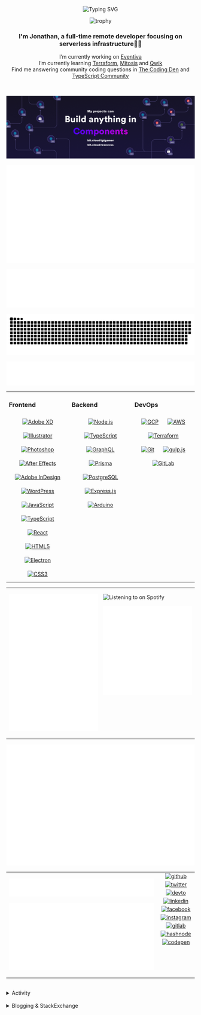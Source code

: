 <div align="center">

![Typing SVG](https://readme-typing-svg.demolab.com?font=Fira+Code&pause=1000&color=1AA9F7¢er=true&vCenter=true&width=275&lines=%3C+%F0%9F%91%8B+Hola%2C+World!+%3E;%3C+%F0%9F%91%8B+Hello%2C+World!+%3E;%3C+%F0%9F%91%8B+Bonjour%2C+World!+%3E;%3C+%F0%9F%91%8B+Welcome%2C+World+%3E)

</div>

<div align="center">

![trophy](https://github-profile-trophy.vercel.app/?username=tgtgamer&no-bg=true&no-frame=true&column=-1&margin-w=15)

</div>  
  
<div align="center">
  
###  I'm Jonathan, a full-time remote developer focusing on serverless infrastructure👨‍💻

I’m currently working on [Eventiva](https://github.com/eventiva/eventiva) </br>
I’m currently learning [Terraform](https://www.terraform.io/), [Mitosis](https://mitosis.builder.io/) and [Qwik](https://qwik.builder.io/) </br>
Find me answering community coding questions in [The Coding Den](https://discord.com/invite/code) and [TypeScript Community](https://discord.gg/typescript)

</div>
<br/>

<div align="center">

[![bit.cloud](./assets/Bit.cloud.png)](https://bit.cloud/tgtgamer)

</div>

<div align="center">

![Metrics](metrics/section-intro.svg)

</div>

<div align="center">

![Metrics](metrics/section-habbits.svg)

<picture>
  <source media="(prefers-color-scheme: dark)" srcset="games/github-snake-dark.svg" />
  <source media="(prefers-color-scheme: light)" srcset="games/github-snake.svg" />
  <img alt="github-snake" src="games/github-snake.svg" />
</picture>

![Metrics](metrics/section-languages.svg)

</div>

<table><tr><td valign="top" width="33%">

### Frontend

<div align="center">  
<a href="https://www.adobe.com/in/products/xd.html" target="_blank"><img style="margin: 10px" src="https://profilinator.rishav.dev/skills-assets/adobexd.png" alt="Adobe XD" height="50" /></a>  
<a href="https://www.adobe.com/in/products/illustrator.html" target="_blank"><img style="margin: 10px" src="https://profilinator.rishav.dev/skills-assets/adobe_illustrator-icon.svg" alt="Illustrator" height="50" /></a>  
<a href="https://www.adobe.com/in/products/photoshop.html" target="_blank"><img style="margin: 10px" src="https://profilinator.rishav.dev/skills-assets/photoshop-plain.svg" alt="Photoshop" height="50" /></a>  
<a href="https://www.adobe.com/in/products/aftereffects.html" target="_blank"><img style="margin: 10px" src="https://profilinator.rishav.dev/skills-assets/aftereffects.png" alt="After Effects" height="50" /></a>  
<a href="https://www.adobe.com/in/products/indesign.html" target="_blank"><img style="margin: 10px" src="https://profilinator.rishav.dev/skills-assets/adobeindesign.svg" alt="Adobe InDesign" height="50" /></a>  
<a href="https://wordpress.com/" target="_blank"><img style="margin: 10px" src="https://profilinator.rishav.dev/skills-assets/wordpress.png" alt="WordPress" height="50" /></a>  
<a href="https://www.javascript.com/" target="_blank"><img style="margin: 10px" src="https://profilinator.rishav.dev/skills-assets/javascript-original.svg" alt="JavaScript" height="50" /></a>  
<a href="https://www.typescriptlang.org/" target="_blank"><img style="margin: 10px" src="https://profilinator.rishav.dev/skills-assets/typescript-original.svg" alt="TypeScript" height="50" /></a>  
<a href="https://reactjs.org/" target="_blank"><img style="margin: 10px" src="https://profilinator.rishav.dev/skills-assets/react-original-wordmark.svg" alt="React" height="50" /></a>  
<a href="https://en.wikipedia.org/wiki/HTML5" target="_blank"><img style="margin: 10px" src="https://profilinator.rishav.dev/skills-assets/html5-original-wordmark.svg" alt="HTML5" height="50" /></a>  
<a href="https://www.electronjs.org/" target="_blank"><img style="margin: 10px" src="https://profilinator.rishav.dev/skills-assets/electron-original.svg" alt="Electron" height="50" /></a>  
<a href="https://www.w3schools.com/css/" target="_blank"><img style="margin: 10px" src="https://profilinator.rishav.dev/skills-assets/css3-original-wordmark.svg" alt="CSS3" height="50" /></a>  
</div>

</td><td valign="top" width="33%">

### Backend

<div align="center">  
<a href="https://nodejs.org/" target="_blank"><img style="margin: 10px" src="https://profilinator.rishav.dev/skills-assets/nodejs-original-wordmark.svg" alt="Node.js" height="50" /></a>  
<a href="https://www.typescriptlang.org/" target="_blank"><img style="margin: 10px" src="https://profilinator.rishav.dev/skills-assets/typescript-original.svg" alt="TypeScript" height="50" /></a>  
<a href="https://graphql.org/" target="_blank"><img style="margin: 10px" src="https://profilinator.rishav.dev/skills-assets/graphql.png" alt="GraphQL" height="50" /></a>  
<a href="https://www.prisma.io/" target="_blank"><img style="margin: 10px" src="https://profilinator.rishav.dev/skills-assets/prisma.png" alt="Prisma" height="50" /></a>  
<a href="https://www.postgresql.org/" target="_blank"><img style="margin: 10px" src="https://profilinator.rishav.dev/skills-assets/postgresql-original-wordmark.svg" alt="PostgreSQL" height="50" /></a>  
<a href="https://expressjs.com/" target="_blank"><img style="margin: 10px" src="https://profilinator.rishav.dev/skills-assets/express-original-wordmark.svg" alt="Express.js" height="50" /></a>  
<a href="https://www.arduino.cc/" target="_blank"><img style="margin: 10px" src="https://profilinator.rishav.dev/skills-assets/arduino.png" alt="Arduino" height="50" /></a>  
</div>

</td><td valign="top" width="33%">

### DevOps

<div align="center">  
<a href="https://cloud.google.com/" target="_blank"><img style="margin: 10px" src="https://profilinator.rishav.dev/skills-assets/google_cloud-icon.svg" alt="GCP" height="50" /></a>  
<a href="https://aws.amazon.com/" target="_blank"><img style="margin: 10px" src="https://profilinator.rishav.dev/skills-assets/amazonwebservices-original-wordmark.svg" alt="AWS" height="50" /></a>  
<a href="https://www.terraform.io/" target="_blank"><img style="margin: 10px" src="https://profilinator.rishav.dev/skills-assets/terraformio-icon.svg" alt="Terraform" height="50" /></a>  
<a href="https://github.com/" target="_blank"><img style="margin: 10px" src="https://profilinator.rishav.dev/skills-assets/git-scm-icon.svg" alt="Git" height="50" /></a>  
<a href="https://gulpjs.com/" target="_blank"><img style="margin: 10px" src="https://profilinator.rishav.dev/skills-assets/gulp-plain.svg" alt="gulp.js" height="50" /></a>  
<a href="https://about.gitlab.com/" target="_blank"><img style="margin: 10px" src="https://profilinator.rishav.dev/skills-assets/gitlab.svg" alt="GitLab" height="50" /></a>  
</div>

</td></tr></table>

<table style="border: none;"><tr style="border: none;"><td valign="top" width="50%" style="border: none;">

![Metrics](metrics/section-sponsors.svg)

</td><td valign="top" width="50%" style="border: none;">

![Listening to on Spotify](https://spotify-github-profile.vercel.app/api/view?uid=21xc6lko2t6sn466piiwtnhuq&cover_image=true&theme=novatorem&bar_color_cover=true)

![Metrics](metrics/section-leetcode.svg)

</td></tr></table>

![Metrics](metrics/section-achievements.svg)


<table style="border: none;"><tr style="border: none;"><td valign="top" width="80%" style="border: none;">

![Metrics](metrics/section-code.svg)

![Metrics](metrics/section-followup.svg)


</td><td valign="top" width="20%" style="border: none;">

<div align="center">

<a href="https://github.com/TGTGamer" target="_blank">
<img src=https://img.shields.io/badge/github-%2324292e.svg?&style=for-the-badge&logo=github&logoColor=white alt=github style="margin-bottom: 5px;" />
</a>

<a href="https://twitter.com/TGTGamer" target="_blank">
<img src=https://img.shields.io/badge/twitter-%2300acee.svg?&style=for-the-badge&logo=twitter&logoColor=white alt=twitter style="margin-bottom: 5px;" />
</a>

<a href="https://dev.to/TGTGamer" target="_blank">
<img src=https://img.shields.io/badge/dev.to-%2308090A.svg?&style=for-the-badge&logo=dev.to&logoColor=white alt=devto style="margin-bottom: 5px;" />
</a>

<a href="https://linkedin.com/in/tgtgamer" target="_blank">
<img src=https://img.shields.io/badge/linkedin-%231E77B5.svg?&style=for-the-badge&logo=linkedin&logoColor=white alt=linkedin style="margin-bottom: 5px;" />
</a>

<a href="https://www.facebook.com/jonathanstevens144" target="_blank">
<img src=https://img.shields.io/badge/facebook-%232E87FB.svg?&style=for-the-badge&logo=facebook&logoColor=white alt=facebook style="margin-bottom: 5px;" />
</a>

<a href="https://instagram.com/tgtgamer" target="_blank">
<img src=https://img.shields.io/badge/instagram-%23000000.svg?&style=for-the-badge&logo=instagram&logoColor=white alt=instagram style="margin-bottom: 5px;" />
</a>

<a href="https://gitlab.com/TGTGamer" target="_blank">
<img src=https://img.shields.io/badge/gitlab-330F63.svg?&style=for-the-badge&logo=gitlab&logoColor=white alt=gitlab style="margin-bottom: 5px;" />
</a>

<a href="https://hashnode.com/@TGTGamer" target="_blank">
<img src=https://img.shields.io/badge/hashnode-%232962FF.svg?&style=for-the-badge&logo=hashnode&logoColor=white alt=hashnode style="margin-bottom: 5px;" />
</a>

<a href="https://codepen.com/TGTGamer" target="_blank">
<img src=https://img.shields.io/badge/codepen-%23131417.svg?&style=for-the-badge&logo=codepen&logoColor=white alt=codepen style="margin-bottom: 5px;" />
</a>  
</div>

</td></tr></table>

<br/>

<details><summary> Activity </summary>
  
<table><tr><td valign="top" width="50%">

<!--START_SECTION:activity-->

1. ❌ Closed PR [#187](https://github.com/Eventiva/Eventiva/pull/187) in [Eventiva/Eventiva](https://github.com/Eventiva/Eventiva)
2. ❌ Closed PR [#186](https://github.com/Eventiva/Eventiva/pull/186) in [Eventiva/Eventiva](https://github.com/Eventiva/Eventiva)
3. ❌ Closed PR [#185](https://github.com/Eventiva/Eventiva/pull/185) in [Eventiva/Eventiva](https://github.com/Eventiva/Eventiva)
4. ❌ Closed PR [#180](https://github.com/Eventiva/Eventiva/pull/180) in [Eventiva/Eventiva](https://github.com/Eventiva/Eventiva)
5. ❌ Closed PR [#184](https://github.com/Eventiva/Eventiva/pull/184) in [Eventiva/Eventiva](https://github.com/Eventiva/Eventiva)
6. ❌ Closed PR [#183](https://github.com/Eventiva/Eventiva/pull/183) in [Eventiva/Eventiva](https://github.com/Eventiva/Eventiva)
7. ❌ Closed PR [#182](https://github.com/Eventiva/Eventiva/pull/182) in [Eventiva/Eventiva](https://github.com/Eventiva/Eventiva)
8. ❌ Closed PR [#181](https://github.com/Eventiva/Eventiva/pull/181) in [Eventiva/Eventiva](https://github.com/Eventiva/Eventiva)
9. ❌ Closed PR [#179](https://github.com/Eventiva/Eventiva/pull/179) in [Eventiva/Eventiva](https://github.com/Eventiva/Eventiva)
10. ❌ Closed PR [#178](https://github.com/Eventiva/Eventiva/pull/178) in [Eventiva/Eventiva](https://github.com/Eventiva/Eventiva)
11. ❌ Closed PR [#177](https://github.com/Eventiva/Eventiva/pull/177) in [Eventiva/Eventiva](https://github.com/Eventiva/Eventiva)
12. ❌ Closed PR [#176](https://github.com/Eventiva/Eventiva/pull/176) in [Eventiva/Eventiva](https://github.com/Eventiva/Eventiva)
13. ❌ Closed PR [#175](https://github.com/Eventiva/Eventiva/pull/175) in [Eventiva/Eventiva](https://github.com/Eventiva/Eventiva)
14. ❌ Closed PR [#174](https://github.com/Eventiva/Eventiva/pull/174) in [Eventiva/Eventiva](https://github.com/Eventiva/Eventiva)
15. ❌ Closed PR [#173](https://github.com/Eventiva/Eventiva/pull/173) in [Eventiva/Eventiva](https://github.com/Eventiva/Eventiva)
16. ❌ Closed PR [#172](https://github.com/Eventiva/Eventiva/pull/172) in [Eventiva/Eventiva](https://github.com/Eventiva/Eventiva)
17. ❌ Closed PR [#171](https://github.com/Eventiva/Eventiva/pull/171) in [Eventiva/Eventiva](https://github.com/Eventiva/Eventiva)
18. ❌ Closed PR [#170](https://github.com/Eventiva/Eventiva/pull/170) in [Eventiva/Eventiva](https://github.com/Eventiva/Eventiva)
19. ❌ Closed PR [#169](https://github.com/Eventiva/Eventiva/pull/169) in [Eventiva/Eventiva](https://github.com/Eventiva/Eventiva)
20. ❌ Closed PR [#168](https://github.com/Eventiva/Eventiva/pull/168) in [Eventiva/Eventiva](https://github.com/Eventiva/Eventiva)
21. ❌ Closed PR [#167](https://github.com/Eventiva/Eventiva/pull/167) in [Eventiva/Eventiva](https://github.com/Eventiva/Eventiva)
22. ❌ Closed PR [#166](https://github.com/Eventiva/Eventiva/pull/166) in [Eventiva/Eventiva](https://github.com/Eventiva/Eventiva)
23. ❌ Closed PR [#165](https://github.com/Eventiva/Eventiva/pull/165) in [Eventiva/Eventiva](https://github.com/Eventiva/Eventiva)
24. ❌ Closed PR [#164](https://github.com/Eventiva/Eventiva/pull/164) in [Eventiva/Eventiva](https://github.com/Eventiva/Eventiva)
25. ❌ Closed PR [#163](https://github.com/Eventiva/Eventiva/pull/163) in [Eventiva/Eventiva](https://github.com/Eventiva/Eventiva)
26. ❌ Closed PR [#162](https://github.com/Eventiva/Eventiva/pull/162) in [Eventiva/Eventiva](https://github.com/Eventiva/Eventiva)
27. ❌ Closed PR [#161](https://github.com/Eventiva/Eventiva/pull/161) in [Eventiva/Eventiva](https://github.com/Eventiva/Eventiva)
28. ❌ Closed PR [#160](https://github.com/Eventiva/Eventiva/pull/160) in [Eventiva/Eventiva](https://github.com/Eventiva/Eventiva)
29. ❌ Closed PR [#158](https://github.com/Eventiva/Eventiva/pull/158) in [Eventiva/Eventiva](https://github.com/Eventiva/Eventiva)
30. ❌ Closed PR [#159](https://github.com/Eventiva/Eventiva/pull/159) in [Eventiva/Eventiva](https://github.com/Eventiva/Eventiva)
31. ❌ Closed PR [#156](https://github.com/Eventiva/Eventiva/pull/156) in [Eventiva/Eventiva](https://github.com/Eventiva/Eventiva)
32. ❌ Closed PR [#157](https://github.com/Eventiva/Eventiva/pull/157) in [Eventiva/Eventiva](https://github.com/Eventiva/Eventiva)
33. ❌ Closed PR [#155](https://github.com/Eventiva/Eventiva/pull/155) in [Eventiva/Eventiva](https://github.com/Eventiva/Eventiva)
34. ❌ Closed PR [#154](https://github.com/Eventiva/Eventiva/pull/154) in [Eventiva/Eventiva](https://github.com/Eventiva/Eventiva)
<!--END_SECTION:activity-->

</td></tr></table></details>

<br/>

<details>
 <summary> Blogging & StackExchange </summary>
  
<!-- BLOG-POST-LIST:START -->
- [PDF-Lib - React Native - Embed Images - image.scaleToFit Error Thrown](https://stackoverflow.com/questions/75745732/pdf-lib-react-native-embed-images-image-scaletofit-error-thrown)
- [Tensorflow React - Error: modelWeightsID must be a number or number array when import](https://stackoverflow.com/questions/74309939/tensorflow-react-error-modelweightsid-must-be-a-number-or-number-array-when-i)
- [Answer by Jonathan Stevens for Fetch status on audio stream - HTTP Response](https://stackoverflow.com/questions/67752301/fetch-status-on-audio-stream-http-response/67757137#67757137)
- [Fetch status on audio stream - HTTP Response](https://stackoverflow.com/questions/67752301/fetch-status-on-audio-stream-http-response)
- [Github Actions detect author_association](https://stackoverflow.com/questions/63188674/github-actions-detect-author-association)
- [Answer by Jonathan Stevens for React styling - Overflow issues - Expo &amp; Electron single workflow](https://stackoverflow.com/questions/59939824/react-styling-overflow-issues-expo-electron-single-workflow/59941715#59941715)
- [React styling - Overflow issues - Expo &amp; Electron single workflow](https://stackoverflow.com/questions/59939824/react-styling-overflow-issues-expo-electron-single-workflow)
- [React WebkitAppRegion Warnings](https://stackoverflow.com/questions/59870837/react-webkitappregion-warnings)
- [Dialogflow &amp; Express -- Fulfilment](https://stackoverflow.com/questions/57964582/dialogflow-express-fulfilment)
- [Answer by Jonathan Stevens for SVG Changing specific colour - CSS &amp; JS](https://stackoverflow.com/questions/51461082/svg-changing-specific-colour-css-js/51467484#51467484)
- [SVG Changing specific colour - CSS &amp; JS](https://stackoverflow.com/questions/51461082/svg-changing-specific-colour-css-js)
- [Complex Wireframe to solid for use in Autodesk 2018](https://stackoverflow.com/questions/47948929/complex-wireframe-to-solid-for-use-in-autodesk-2018)
- [Cookie based Redirection using Javascript](https://stackoverflow.com/questions/47686107/cookie-based-redirection-using-javascript)
- [How to make the bot know if its messaged someone before? C# based SteamBot](https://stackoverflow.com/questions/44035406/how-to-make-the-bot-know-if-its-messaged-someone-before-c-sharp-based-steambot)
- [How to convert fs:path to variable](https://stackoverflow.com/questions/43879791/how-to-convert-fspath-to-variable)
<!-- BLOG-POST-LIST:END -->
  
</details>
<br />
